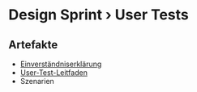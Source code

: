 # Design Sprint › User Tests

## Artefakte
- [Einverständniserklärung](../stakeholderinterviews/einverständniserklärung.pdf)
- [User-Test-Leitfaden](./usertestleitfaden.pdf)
- Szenarien